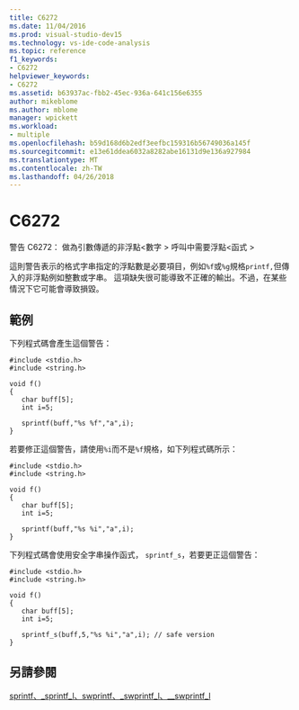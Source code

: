 ```yaml
---
title: C6272
ms.date: 11/04/2016
ms.prod: visual-studio-dev15
ms.technology: vs-ide-code-analysis
ms.topic: reference
f1_keywords:
- C6272
helpviewer_keywords:
- C6272
ms.assetid: b63937ac-fbb2-45ec-936a-641c156e6355
author: mikeblome
ms.author: mblome
manager: wpickett
ms.workload:
- multiple
ms.openlocfilehash: b59d168d6b2edf3eefbc159316b56749036a145f
ms.sourcegitcommit: e13e61ddea6032a8282abe16131d9e136a927984
ms.translationtype: MT
ms.contentlocale: zh-TW
ms.lasthandoff: 04/26/2018
---
```

# <a name="c6272"></a>C6272
警告 C6272： 做為引數傳遞的非浮點\<數字 > 呼叫中需要浮點\<函式 >

 這則警告表示的格式字串指定的浮點數是必要項目，例如`%f`或`%g`規格`printf,`但傳入的非浮點例如整數或字串。 這項缺失很可能導致不正確的輸出。不過，在某些情況下它可能會導致損毀。

## <a name="example"></a>範例
 下列程式碼會產生這個警告：

```
#include <stdio.h>
#include <string.h>

void f()
{
   char buff[5];
   int i=5;

   sprintf(buff,"%s %f","a",i);
}

```

 若要修正這個警告，請使用`%i`而不是`%f`規格，如下列程式碼所示：

```
#include <stdio.h>
#include <string.h>

void f()
{
   char buff[5];
   int i=5;

   sprintf(buff,"%s %i","a",i);
}
```

 下列程式碼會使用安全字串操作函式， `sprintf_s`，若要更正這個警告：

```
#include <stdio.h>
#include <string.h>

void f()
{
   char buff[5];
   int i=5;

   sprintf_s(buff,5,"%s %i","a",i); // safe version
}
```

## <a name="see-also"></a>另請參閱
 [sprintf、_sprintf_l、swprintf、_swprintf_l、\__swprintf_l](/cpp/c-runtime-library/reference/sprintf-sprintf-l-swprintf-swprintf-l-swprintf-l)